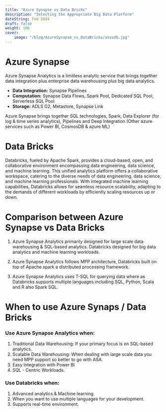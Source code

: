 ```yaml
---
title: "Azure Synapse vs Data Bricks"
description: "Selecting the Appropriate Big Data Platform"
dateString: Feb 2024
draft: false
weight: 106
cover:
    image: "/blog/AzureSynapse_vs_DataBricks/asvsdb.jpg"
---
```

# Azure Synapse 
Azure Synapse Analytics is a limitless analytic service that brings together data integration plus enterprise data warehousing plus big data analytics.

- **Data Integration:** Synapse Pipelines
- **Computation:** Synapse Data Flows, Spark Pool, Dedicated SQL Pool, Serverless SQL Pool
- **Storage:** ADLS G2, Metastore, Synapse Link

Azure Synapse brings together SQL technologies, Spark, Data Explorer (for log & time series analytics), Pipelines and Deep Integration (Other azure services such as Power BI, CosmosDB & azure ML)

# Data Bricks
Databricks, fueled by Apache Spark, provides a cloud-based, open, and collaborative environment encompassing data engineering, data science, and machine learning. This unified analytics platform offers a collaborative workspace, catering to the diverse needs of data engineering, data science, and machine learning professionals. With integrated machine learning capabilities, Databricks allows for seamless resource scalability, adapting to the demands of different workloads by efficiently scaling resources up or down.

# Comparison between Azure Synapse vs Data Bricks
01. Azure Synapse Analytics primarily designed for large scale data warehousing & SQL-based analytics. Databricks designed for big data analytics and machine learning workloads.

02. Azure Synapse Analytics follows MPP architecture, Databricks built on top of Apache spark a distributed processing framework.

03. Azure Synapse Analytics uses T-SQL for querying data where as Databricks supports multiple languages including SQL, Python, Scala and R also Spark SQL.

# When to use Azure Synaps / Data Bricks

### Use Azure Synapse Analytics when:
01. Traditional Data Warehousing: If your primary focus is on SQL-based analytics.
02. Scalable Data Warehousing: When dealing with large scale data you need MPP support so better to go with ASA.
03. Easy Integration with Power BI
04. SQL - Centric Workloads.


### Use Databricks when:
01. Advanced analytics & Machine learning
02. When you want to use multiple languages for your development.
03. Supports real-time environment.